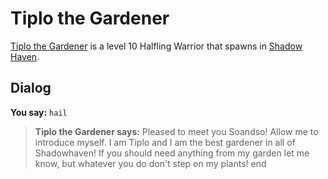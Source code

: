 # Tiplo the Gardener



[Tiplo the Gardener](/npc/150044) is a level 10 Halfling Warrior that spawns in [Shadow Haven](/zone/150).



## Dialog

**You say:** `hail`



>**Tiplo the Gardener says:** Pleased to meet you Soandso! Allow me to introduce myself.  I am Tiplo and I am the best gardener in all of Shadowhaven! If you should need anything from my garden let me know, but whatever you do don't step on my plants!
end
